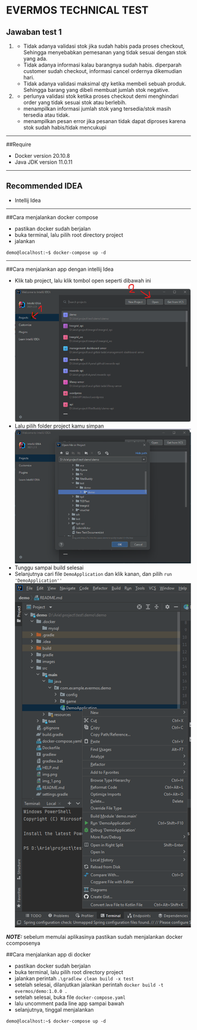 # EVERMOS TECHNICAL TEST
## Jawaban test 1
1. - Tidak adanya validasi stok jika sudah habis pada proses checkout, Sehingga menyebabkan pemesanan yang tidak sesuai dengan stok yang ada.
   - Tidak adanya informasi kalau barangnya sudah habis. diperparah customer sudah checkout, informasi cancel ordernya dikemudian hari.
   - Tidak adanya validasi maksimal qty ketika membeli sebuah produk. Sehingga barang yang dibeli membuat jumlah stok negative.
   
2. - perlunya validasi stok ketika proses checkout demi menghindari order yang tidak sesuai stok atau berlebih.
   - menampilkan informasi jumlah stok yang tersedia/stok masih tersedia atau tidak.
   - menampilkan pesan error jika pesanan tidak dapat diproses karena stok sudah habis/tidak mencukupi

---
##Require
- Docker version 20.10.8
- Java JDK version 11.0.11
---
## Recommended IDEA
- Intellij Idea
---
##Cara menjalankan docker compose
- pastikan docker sudah berjalan
- buka terminal, lalu pilih root directory project
- jalankan
```console
demo@localhost:~$ docker-compose up -d
```
---
##Cara menjalankan app
dengan intellij Idea
- Klik tab project, lalu klik tombol open seperti dibawah ini
![Step 1](images/1.png)
- Lalu pilih folder project kamu simpan
![Step 2](images/2.png)
- Tunggu sampai build selesai
- Selanjutnya cari file `DemoApplication` dan klik kanan, dan pilih `run 'DemoApplication''`
![Step 3](images/3.png)

**_NOTE:_**
sebelum memulai aplikasinya pastikan sudah menjalankan docker ccomposenya

##Cara menjalankan app di docker
- pastikan docker sudah berjalan
- buka terminal, lalu pilih root directory project
- jalankan perintah `.\gradlew clean build -x test`
- setelah selesai, dilanjutkan jalankan perintah `docker build -t evermos/demo:1.0.0 .`
- setelah selesai, buka file `docker-compose.yaml`
- lalu uncomment pada line app sampai bawah
- selanjutnya,  tinggal menjalankan 
```console
demo@localhost:~$ docker-compose up -d
```
